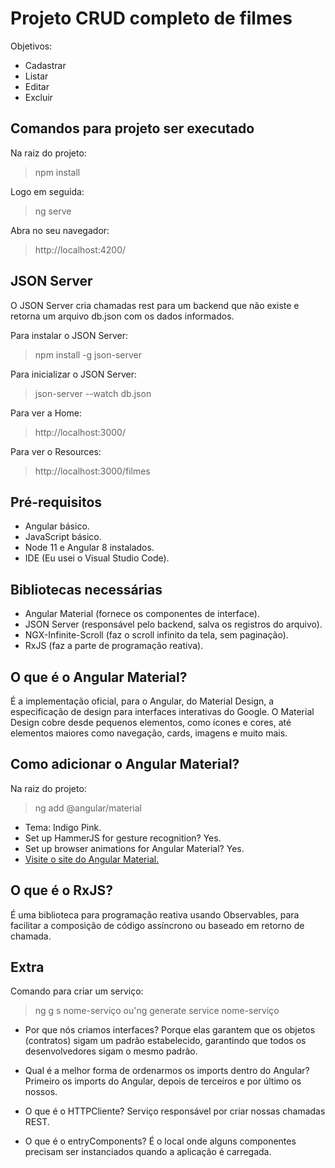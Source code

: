 # Projeto CRUD completo de filmes
Objetivos: 
- Cadastrar
- Listar 
- Editar
- Excluir

## Comandos para projeto ser executado
Na raiz do projeto:
>npm install

Logo em seguida:
>ng serve

Abra no seu navegador:
>http://localhost:4200/

## JSON Server
O JSON Server cria chamadas rest para um backend que não existe e retorna um arquivo db.json com os dados informados.

Para instalar o JSON Server:
>npm install -g json-server 

Para inicializar o JSON Server:
>json-server --watch db.json

Para ver a Home:
>http://localhost:3000/

Para ver o Resources:
>http://localhost:3000/filmes 

## Pré-requisitos
- Angular básico.
- JavaScript básico.
- Node 11 e Angular 8 instalados. 
- IDE (Eu usei o Visual Studio Code).

## Bibliotecas necessárias 
- Angular Material (fornece os componentes de interface).
- JSON Server (responsável pelo backend, salva os registros do arquivo).
- NGX-Infinite-Scroll (faz o scroll infinito da tela, sem paginação).
- RxJS (faz a parte de programação reativa).

## O que é o Angular Material?
É a implementação oficial, para o Angular, do Material Design, a especificação de design para interfaces interativas do Google. O Material Design cobre desde pequenos elementos, como ícones e cores, até elementos maiores como navegação, cards, imagens e muito mais.

## Como adicionar o Angular Material?
Na raiz do projeto:
>ng add @angular/material
- Tema: Indigo Pink. 
- Set up HammerJS for gesture recognition? Yes.
- Set up browser animations for Angular Material? Yes.
- <a href="https://material.angularjs.org/latest/">Visite o site do Angular Material.</a>

## O que é o RxJS?
É uma biblioteca para programação reativa usando Observables, para facilitar a composição de código assíncrono ou baseado em retorno de chamada. 

## Extra
Comando para criar um serviço:
>ng g s nome-serviço ou'ng generate service nome-serviço

- Por que nós criamos interfaces?
Porque elas garantem que os objetos (contratos) sigam um padrão estabelecido, garantindo que todos os desenvolvedores sigam o mesmo padrão.

- Qual é a melhor forma de ordenarmos os imports dentro do Angular?
Primeiro os imports do Angular, depois de terceiros e por último os nossos.

- O que é o HTTPCliente?
Serviço responsável por criar nossas chamadas REST.

- O que é o entryComponents?
É o local onde alguns componentes precisam ser instanciados quando a aplicação é carregada.


